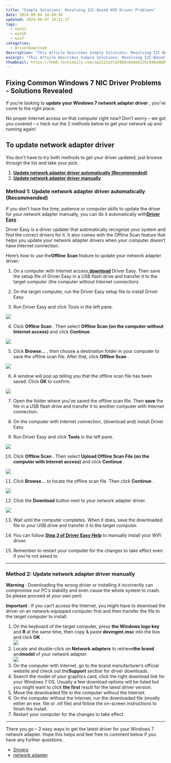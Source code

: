 ```yaml
---
title: "Simple Solutions: Resolving I2C-Based HID Driver Problems"
date: 2024-08-04 14:59:38
updated: 2024-08-07 10:31:27
tags:
  - win11
  - win10
  - win7
categories:
  - DriverDownload
description: "This Article Describes Simple Solutions: Resolving I2C-Based HID Driver Problems"
excerpt: "This Article Describes Simple Solutions: Resolving I2C-Based HID Driver Problems"
thumbnail: https://thmb.techidaily.com/aa2122a37a5989c0b8e6135c848a9b094e794d7aa1b69be64b39a2ed2ad95c93.jpg
---
```


## Fixing Common Windows 7 NIC Driver Problems - Solutions Revealed

If you’re looking to **update your Windows 7 network adapter driver** ,  you’ve come to the right place.

 No proper Internet access on that computer right now? Don’t worry – we got you covered – c heck out the 2 methods below to get your network up and running again!

## To update network adapter driver

 You don’t have to try both methods to get your driver updated; just browse through the list and take your pick:

1. [**Update network adapter driver automatically (Recommended)**](https://www.drivereasy.com/knowledge/network-adapter-driver-download-in-windows-7/#M1)
2. **[Update network adapter driver manually](https://tools.techidaily.com/drivereasy/download/)**

### Method 1: Update network adapter driver automatically (Recommended)

 If you don’t have the time, patience or computer skills to update the driver for your network adapter manually, you can do it automatically with[**Driver Easy**](https://tools.techidaily.com/drivereasy/download/) .

 Driver Easy is a driver updater that automatically recognize your system and find the correct drivers for it. It also comes with the Offline Scan feature that helps you update your network adapter drivers when your computer doesn’t have Internet connection.

 Here’s how to use the**Offline Scan** feature to update your network adapter driver:

 1) On a computer with Internet access,[**download**](https://tools.techidaily.com/drivereasy/download/) Driver Easy. Then save the setup file of Driver Easy in a USB flash drive and transfer it to the target computer (the computer without Internet connection).

 2) On the target computer, run the Driver Easy setup file to install Driver Easy.

 3) Run Driver Easy and click Tools in the left pane.

![](https://images.drivereasy.com/wp-content/uploads/2019/06/image-174.png)

 4) Click **Offline Scan** . Then select **Offline Scan (on the computer without Internet access)** and click **Continue** .

![](https://images.drivereasy.com/wp-content/uploads/2019/06/image-175.png)

 5) Click **Browse…** , then choose a destination folder in your computer to save the offline scan file. After that, click **Offline Scan** .

![](https://images.drivereasy.com/wp-content/uploads/2019/06/image-176.png)

 6) A window will pop up telling you that the offline scan file has been saved. Click **OK**  to confirm.

![](https://images.drivereasy.com/wp-content/uploads/2019/06/image-177.png)

 7) Open the folder where you’ve saved the offline scan file. Then **save** the file in a USB flash drive and transfer it to another computer with Internet connection.

 8) On the computer with Internet connection, (download and) install Driver Easy.

 9) Run Driver Easy and click **Tools** in the left pane.

![](https://images.drivereasy.com/wp-content/uploads/2019/06/image-174.png)

 10) Click **Offline Scan** . Then select **Upload Offline Scan File (on the computer with Internet access)** and click **Continue** .

![](https://images.drivereasy.com/wp-content/uploads/2019/06/image-178.png)

 11) Click **Browse…**  to locate the offline scan file. Then click **Continue** .

![](https://images.drivereasy.com/wp-content/uploads/2019/06/image-179.png)

 12) Click the **Download** button next to your network adapter driver.

![](https://images.drivereasy.com/wp-content/uploads/2019/06/image-181.png)

 13) Wait until the computer completes. When it does, save the downloaded file to your USB drive and transfer it to the target computer.

 14) You can follow [**Step 3 of Driver Easy Help**](https://tools.techidaily.com/drivereasy/download/) to manually install your WiFi driver.

 15) Remember to restart your computer for the changes to take effect even if you’re not asked to.

---

### Method 2: Update network adapter driver manually

**Warning** : Downloading the wrong driver or installing it incorrectly can compromise our PC’s stability and even cause the whole system to crash. So please proceed at your own peril.

**Important** : If you can’t access the Internet, you might have to download the driver on an network-equipped computer first and then transfer the file to the target computer to install.

1. On the keyboard of the target computer, press  **the Windows logo key**  and   **R** at the same time, then copy & paste **devmgmt.msc**  into the box and click  **OK**  .  
![](https://images.drivereasy.com/wp-content/uploads/2018/07/img_5b50135d9ffd2.jpg)
2. Locate and double-click on **Network adapters** to retrieve**the brand** and**model** of your network adapter.  
![](https://images.drivereasy.com/wp-content/uploads/2018/07/img_5b501322334d1.jpg)
3. On the computer with Internet, go to the brand manufacturer’s official website and check out the**Support** section for driver downloads.
4. Search the model of your graphics card, click the right download link for your Windows 7 OS. Usually a few download options will be listed but you might want to click **the first** result for the latest driver version.
5. Move the downloaded file to the computer without the Internet.
6. On the computer without the Internet, run the downloaded file (mostly either an exe. file or .inf file) and follow the on-screen instructions to finish the install.
7. Restart your computer for the changes to take effect.

---

 There you go – 2 easy ways to get the latest driver for your Windows 7 network adapter. Hope this helps and feel free to comment below if you have any further questions.

* [Drivers](https://tools.techidaily.com/drivereasy/download/)
* [network adapter](https://tools.techidaily.com/drivereasy/download/)

<ins class="adsbygoogle"
     style="display:block"
     data-ad-format="autorelaxed"
     data-ad-client="ca-pub-7571918770474297"
     data-ad-slot="1223367746"></ins>



<ins class="adsbygoogle"
     style="display:block"
     data-ad-client="ca-pub-7571918770474297"
     data-ad-slot="8358498916"
     data-ad-format="auto"
     data-full-width-responsive="true"></ins>
